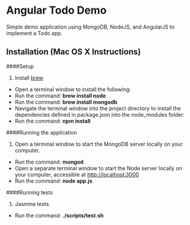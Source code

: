 Angular Todo Demo
====

Simple demo application using MongoDB, NodeJS, and AngularJS to implement a Todo app.

Installation (Mac OS X Instructions)
----

####Setup

1. Install [brew](http://brew.sh/)
* Open a terminal window to install the following:
 * Run the command: **brew install node**
 * Run the command: **brew install mongodb**
* Navigate the terminal window into the project directory to install the dependencies defined in package.json into the node_modules folder:
 * Run the command: **npm install**

####Running the application

1. Open a terminal window to start the MongoDB server locally on your computer.
 * Run the command: **mongod** 
* Open a separate terminal window to start the Node server locally on your computer, accessible at [http://localhost:3000](http://localhost:3000)
 * Run the command: **node app.js**

####Running tests

1. Jasmine tests
 * Run the command: **./scripts/test.sh**